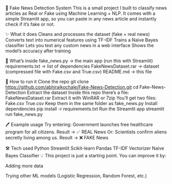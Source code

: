 📰 Fake News Detection System
This is a small project I built to classify news articles as Real or Fake using Machine Learning + NLP.
It comes with a simple Streamlit app, so you can paste in any news article and instantly check if it’s fake or not.

✨ What it does
Cleans and processes the dataset (fake + real news)
Converts text into numerical features using TF-IDF
Trains a Naive Bayes classifier
Lets you test any custom news in a web interface
Shows the model’s accuracy after training

📂 What’s inside
fake_news.py → the main app (run this with Streamlit)
requirements.txt → list of dependencies
FakeNewsDataset.rar → dataset (compressed file with Fake.csv and True.csv)
README.md → this file

🚀 How to run it
Clone the repo
git clone https://github.com/abhirajkochale/Fake-News-Detection.git
cd Fake-News-Detection
Extract the dataset
Inside this repo there’s a file: FakeNewsDataset.rar
Extract it with WinRAR or 7zip
You’ll get two files:
Fake.csv
True.csv
Keep them in the same folder as fake_news.py
Install dependencies
pip install -r requirements.txt
Run the Streamlit app
streamlit run fake_news.py

🖊️ Example usage
Try entering:
Government launches free healthcare program for all citizens.
Result → ✅ REAL News
Or:
Scientists confirm aliens secretly living among us.
Result → ❌ FAKE News

🛠️ Tech used
Python
Streamlit
Scikit-learn
Pandas
TF-IDF Vectorizer
Naive Bayes Classifier
💡 This project is just a starting point. You can improve it by:

Adding more data

Trying other ML models (Logistic Regression, Random Forest, etc.)
